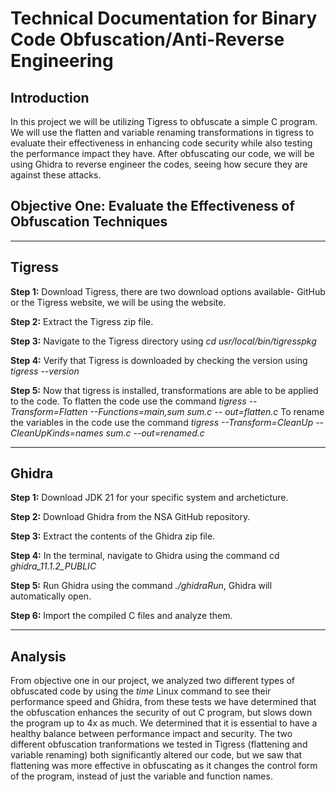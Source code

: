 # Technical Documentation for Binary Code Obfuscation/Anti-Reverse Engineering

## Introduction
In this project we will be utilizing Tigress to obfuscate a simple C program. We will use the flatten and variable renaming transformations in tigress to evaluate their effectiveness in enhancing code security while also testing the performance impact they have. After obfuscating our code, we will be using Ghidra to reverse engineer the codes, seeing how secure they are against these attacks.

## Objective One: Evaluate the Effectiveness of Obfuscation Techniques
-----

## Tigress
**Step 1:**
Download Tigress, there are two download options available- GitHub or the Tigress website, we will be using the website.

**Step 2:**
Extract the Tigress zip file.

**Step 3:**
Navigate to the Tigress directory using *cd usr/local/bin/tigresspkg*

**Step 4:**
Verify that Tigress is downloaded by checking the version using *tigress --version*

**Step 5:**
Now that tigress is installed, transformations are able to be applied to the code. To flatten the code use the command *tigress --Transform=Flatten --Functions=main,sum sum.c --
out=flatten.c*
To rename the variables in the code use the command *tigress --Transform=CleanUp --CleanUpKinds=names sum.c --out=renamed.c*

-----

## Ghidra 
**Step 1:**
Download JDK 21 for your specific system and archeticture.

**Step 2:**
Download Ghidra from the NSA GitHub repository.

**Step 3:**
Extract the contents of the Ghidra zip file.

**Step 4:**
In the terminal, navigate to Ghidra using the command cd *ghidra_11.1.2_PUBLIC*

**Step 5:**
Run Ghidra using the command *./ghidraRun*, Ghidra will automatically open. 

**Step 6:**
Import the compiled C files and analyze them.

-----

## Analysis
From objective one in our project, we analyzed two different types of obfuscated code by using the *time* Linux command to see their performance speed and Ghidra, from these tests we have determined that the obfuscation enhances the security of out C program, but slows down the program up to 4x as much. We determined that it is essential to have a healthy balance between performance impact and security. The two different obfuscation tranformations we tested in Tigress (flattening and variable renaming) both significantly altered our code, but we saw that flattening was more effective in obfuscating as it changes the control form of the program, instead of just the variable and function names. 
